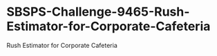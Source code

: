 # SBSPS-Challenge-9465-Rush-Estimator-for-Corporate-Cafeteria
Rush Estimator for Corporate Cafeteria
